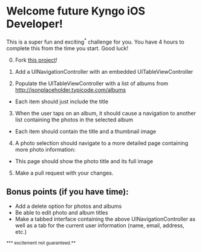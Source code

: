 # Welcome future Kyngo iOS Developer!

This is a super fun and exciting<sup>*</sup> challenge for you. You have 4 hours to complete this from the time you start. Good luck!

0. Fork [this project](https://github.com/kyngoadmin/kyngo-node-test)!

1. Add a UINavigationController with an embedded UITableViewController

2. Populate the UITableViewController with a list of albums from http://jsonplaceholder.typicode.com/albums
  * Each item should just include the title

3. When the user taps on an album, it should cause a navigation to another list containing the photos in the selected album
  * Each item should contain the title and a thumbnail image

4. A photo selection should navigate to a more detailed page containing more photo information:
  * This page should show the photo title and its full image

5. Make a pull request with your changes.

## Bonus points (if you have time):
  * Add a delete option for photos and albums
  * Be able to edit photo and album titles
  * Make a tabbed interface containing the above UINavigationController as well as a tab for the current user information (name, email, address, etc.)


<sub>*** excitement not guaranteed.**</sub>
